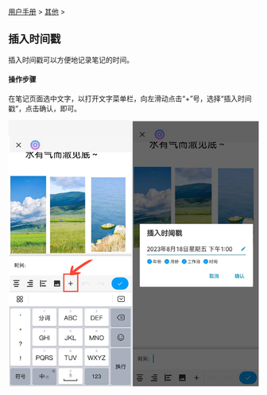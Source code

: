 [用户手册](/dragonnest/drawnote/manual) > [其他](/dragonnest/drawnote/manual/other) >

插入时间戳
---
插入时间戳可以方便地记录笔记的时间。

#### 操作步骤

在笔记页面选中文字，以打开文字菜单栏，向左滑动点击“+”号，选择“插入时间戳”，点击确认，即可。

![](imgs/insert_timestamp.png)
